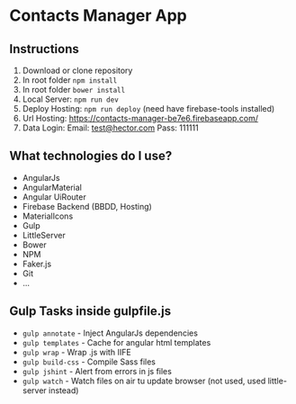 # Contacts Manager App

## Instructions
1. Download or clone repository
2. In root folder `npm install`
2. In root folder `bower install`
3. Local Server: `npm run dev`
4. Deploy Hosting: `npm run deploy` (need have firebase-tools installed)
5. Url Hosting: https://contacts-manager-be7e6.firebaseapp.com/
6. Data Login:
    Email: test@hector.com
    Pass: 111111

## What technologies do I use?
- AngularJs
- AngularMaterial
- Angular UiRouter
- Firebase Backend (BBDD, Hosting)
- MaterialIcons
- Gulp
- LittleServer
- Bower
- NPM
- Faker.js
- Git
- ...

## Gulp Tasks inside gulpfile.js
- `gulp annotate` - Inject AngularJs dependencies
- `gulp templates` - Cache for angular html templates
- `gulp wrap` - Wrap .js with IIFE
- `gulp build-css` - Compile Sass files
- `gulp jshint` - Alert from errors in js files
- `gulp watch` - Watch files on air tu update browser (not used, used little-server instead)
